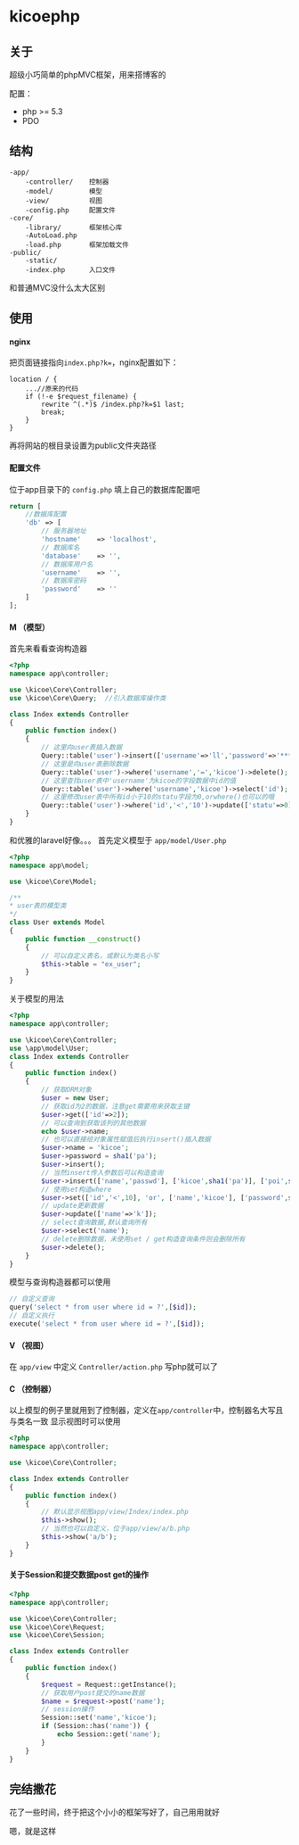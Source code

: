 # kicoephp

## 关于
超级小巧简单的phpMVC框架，用来搭博客的

配置：

* php >= 5.3
* PDO

## 结构
```
-app/
	-controller/    控制器
    -model/         模型
    -view/          视图
    -config.php     配置文件
-core/
	-library/       框架核心库
    -AutoLoad.php
    -load.php       框架加载文件
-public/
	-static/
    -index.php      入口文件
```
和普通MVC没什么太大区别
## 使用
#### nginx
把页面链接指向`index.php?k=`，nginx配置如下：
```
location / {
	...//原来的代码
    if (!-e $request_filename) {
        rewrite ^(.*)$ /index.php?k=$1 last;
        break;
    }
}
```
再将网站的根目录设置为public文件夹路径
#### 配置文件
位于app目录下的 `config.php` 填上自己的数据库配置吧
```php
return [
	//数据库配置
	'db' => [
		// 服务器地址
	    'hostname'    => 'localhost',
	    // 数据库名
	    'database'    => '',
	    // 数据库用户名
	    'username'    => '',
	    // 数据库密码
	    'password'    => ''
	]
];
```
#### M  （模型）
首先来看看查询构造器
```php
<?php
namespace app\controller;

use \kicoe\Core\Controller;
use \kicoe\Core\Query;  //引入数据库操作类

class Index extends Controller
{
	public function index()
	{
		// 这里向user表插入数据
		Query::table('user')->insert(['username'=>'ll','password'=>'***']);
		// 这里是向user表删除数据
		Query::table('user')->where('username','=','kicoe')->delete();
	    // 这里查找user表中'username'为kicoe的字段数据中id的值
		Query::table('user')->where('username','kicoe')->select('id');
		// 这里修改user表中所有id小于10的statu字段为0,orwhere()也可以的哦
		Query::table('user')->where('id','<','10')->update(['statu'=>0]);
	}
}
```
和优雅的laravel好像。。。
首先定义模型于 `app/model/User.php`
```php
<?php
namespace app\model;

use \kicoe\Core\Model;

/**
* user表的模型类
*/
class User extends Model
{
	public function __construct()
	{
		// 可以自定义表名，或默认为类名小写
		$this->table = "ex_user";
	}
}
```
关于模型的用法
```php
<?php
namespace app\controller;

use \kicoe\Core\Controller;
use \app\model\User;
class Index extends Controller
{
	public function index()
	{
		// 获取ORM对象
		$user = new User;
		// 获取id为2的数据，注意get需要用来获取主键
		$user->get(['id'=>2]);
		// 可以查询到获取该列的其他数据
		echo $user->name;
		// 也可以直接给对象属性赋值后执行insert()插入数据
		$user->name = 'kicoe';
		$user->password = sha1('pa');
		$user->insert();
		// 当然insert传入参数后可以构造查询
		$user->insert(['name','passwd'], ['kicoe',sha1('pa')], ['poi',sha1('pom')]);
		// 使用set构造where
		$user->set(['id','<',10], 'or', ['name','kicoe'], ['password',sha1('pa')]);
		// update更新数据
		$user->update(['name'=>'k']);
		// select查询数据,默认查询所有
		$user->select('name');
		// delete删除数据，未使用set / get构造查询条件则会删除所有
		$user->delete();
	}
}
```
模型与查询构造器都可以使用
```php
// 自定义查询
query('select * from user where id = ?',[$id]);
// 自定义执行
execute('select * from user where id = ?',[$id]);
```
#### V  （视图）
在 `app/view` 中定义 `Controller/action.php`
写php就可以了
#### C  （控制器）
以上模型的例子里就用到了控制器，定义在`app/controller`中，控制器名大写且与类名一致
显示视图时可以使用
```php
<?php
namespace app\controller;

use \kicoe\Core\Controller;

class Index extends Controller
{
	public function index()
	{
		// 默认显示视图app/view/Index/index.php
		$this->show();
		// 当然也可以自定义，位于app/view/a/b.php
		$this->show('a/b');
	}
}
```
#### 关于Session和提交数据post get的操作
```php
<?php
namespace app\controller;

use \kicoe\Core\Controller;
use \kicoe\Core\Request;
use \kicoe\Core\Session;

class Index extends Controller
{
	public function index()
	{
		$request = Request::getInstance();
		// 获取用户post提交的name数据
		$name = $request->post('name');
		// session操作
		Session::set('name','kicoe');
		if (Session::has('name')) {
			echo Session::get('name');
		}
	}
}
```
## 完结撒花
花了一些时间，终于把这个小小的框架写好了，自己用用就好

嗯，就是这样



